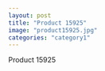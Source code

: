 ```yaml
---
layout: post
title: "Product 15925"
image: "product15925.jpg"
categories: "category1"
---
```

Product 15925
